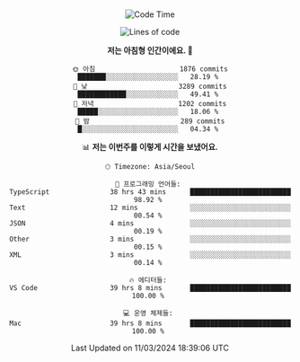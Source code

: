 <div align="center">

<br />

 <!--START_SECTION:waka-->
![Code Time](http://img.shields.io/badge/Code%20Time-2%2C231%20hrs%2023%20mins-blue)

![Lines of code](https://img.shields.io/badge/%EC%A0%80%EB%8A%94%20%EC%97%AC%ED%83%9C%EA%B9%8C%EC%A7%80%20-3.9%20million%20%EC%A4%84%EC%9D%98%20%EC%BD%94%EB%93%9C%EB%A5%BC%20%EC%9E%91%EC%84%B1%ED%96%88%EC%96%B4%EC%9A%94.-blue)

**저는 아침형 인간이에요. 🐤** 

```text
🌞 아침                     1876 commits        ███████░░░░░░░░░░░░░░░░░░   28.19 % 
🌆 낮　                     3289 commits        ████████████░░░░░░░░░░░░░   49.41 % 
🌃 저녁                     1202 commits        █████░░░░░░░░░░░░░░░░░░░░   18.06 % 
🌙 밤　                     289 commits         █░░░░░░░░░░░░░░░░░░░░░░░░   04.34 % 
```


📊 **저는 이번주를 이렇게 시간을 보냈어요.** 

```text
🕑︎ Timezone: Asia/Seoul

💬 프로그래밍 언어들: 
TypeScript               38 hrs 43 mins      █████████████████████████   98.92 % 
Text                     12 mins             ░░░░░░░░░░░░░░░░░░░░░░░░░   00.54 % 
JSON                     4 mins              ░░░░░░░░░░░░░░░░░░░░░░░░░   00.19 % 
Other                    3 mins              ░░░░░░░░░░░░░░░░░░░░░░░░░   00.15 % 
XML                      3 mins              ░░░░░░░░░░░░░░░░░░░░░░░░░   00.14 % 

🔥 에디터들: 
VS Code                  39 hrs 8 mins       █████████████████████████   100.00 % 

💻 운영 체제들: 
Mac                      39 hrs 8 mins       █████████████████████████   100.00 % 
```


 Last Updated on 11/03/2024 18:39:06 UTC
<!--END_SECTION:waka-->

</div>
